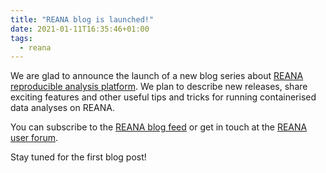 ```yaml
---
title: "REANA blog is launched!"
date: 2021-01-11T16:35:46+01:00
tags:
  - reana
---
```


We are glad to announce the launch of a new blog series about [REANA
reproducible analysis platform](https://www.reana.io). We plan to
describe new releases, share exciting features and other useful
tips and tricks for running containerised data analyses on REANA.

You can subscribe to the [REANA blog feed](/index.xml) or get in touch at
the [REANA user forum](https://forum.reana.io).

Stay tuned for the first blog post!
